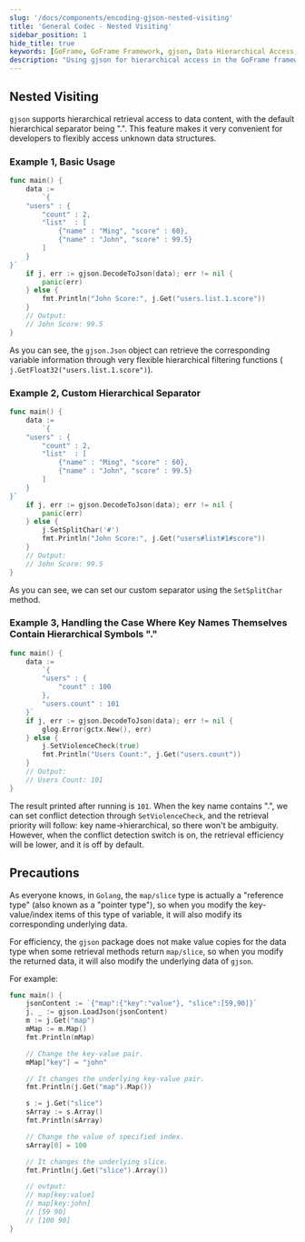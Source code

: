 ```yaml
---
slug: '/docs/components/encoding-gjson-nested-visiting'
title: 'General Codec - Nested Visiting'
sidebar_position: 1
hide_title: true
keywords: [GoFrame, GoFrame Framework, gjson, Data Hierarchical Access, JSON Decoding, Go Language, Encoding, Hierarchical Separator, Conflict Detection, Performance Optimization]
description: "Using gjson for hierarchical access in the GoFrame framework, accessing unknown data structures through flexible hierarchical separators. Includes setting custom separator characters and handling cases where key names themselves contain hierarchical symbols. Additionally, discusses the impact of modifying reference type variables in Go language and its effect on underlying data."
---
```


## Nested Visiting

`gjson` supports hierarchical retrieval access to data content, with the default hierarchical separator being ".". This feature makes it very convenient for developers to flexibly access unknown data structures.

### Example 1, Basic Usage

```go
func main() {
    data :=
        `{
    "users" : {
        "count" : 2,
        "list"  : [
            {"name" : "Ming", "score" : 60},
            {"name" : "John", "score" : 99.5}
        ]
    }
}`
    if j, err := gjson.DecodeToJson(data); err != nil {
        panic(err)
    } else {
        fmt.Println("John Score:", j.Get("users.list.1.score"))
    }
    // Output:
    // John Score: 99.5
}
```

As you can see, the `gjson.Json` object can retrieve the corresponding variable information through very flexible hierarchical filtering functions ( `j.GetFloat32("users.list.1.score")`).

### Example 2, Custom Hierarchical Separator

```go
func main() {
    data :=
        `{
    "users" : {
        "count" : 2,
        "list"  : [
            {"name" : "Ming", "score" : 60},
            {"name" : "John", "score" : 99.5}
        ]
    }
}`
    if j, err := gjson.DecodeToJson(data); err != nil {
        panic(err)
    } else {
        j.SetSplitChar('#')
        fmt.Println("John Score:", j.Get("users#list#1#score"))
    }
    // Output:
    // John Score: 99.5
}
```

As you can see, we can set our custom separator using the `SetSplitChar` method.

### Example 3, Handling the Case Where Key Names Themselves Contain Hierarchical Symbols "."

```go
func main() {
    data :=
        `{
        "users" : {
            "count" : 100
        },
        "users.count" : 101
    }`
    if j, err := gjson.DecodeToJson(data); err != nil {
        glog.Error(gctx.New(), err)
    } else {
        j.SetViolenceCheck(true)
        fmt.Println("Users Count:", j.Get("users.count"))
    }
    // Output:
    // Users Count: 101
}
```

The result printed after running is `101`. When the key name contains ".", we can set conflict detection through `SetViolenceCheck`, and the retrieval priority will follow: key name->hierarchical, so there won't be ambiguity. However, when the conflict detection switch is on, the retrieval efficiency will be lower, and it is off by default.

## Precautions

As everyone knows, in `Golang`, the `map/slice` type is actually a "reference type" (also known as a "pointer type"), so when you modify the key-value/index items of this type of variable, it will also modify its corresponding underlying data.

For efficiency, the `gjson` package does not make value copies for the data type when some retrieval methods return `map/slice`, so when you modify the returned data, it will also modify the underlying data of `gjson`.

For example:

```go
func main() {
    jsonContent := `{"map":{"key":"value"}, "slice":[59,90]}`
    j, _ := gjson.LoadJson(jsonContent)
    m := j.Get("map")
    mMap := m.Map()
    fmt.Println(mMap)

    // Change the key-value pair.
    mMap["key"] = "john"

    // It changes the underlying key-value pair.
    fmt.Println(j.Get("map").Map())

    s := j.Get("slice")
    sArray := s.Array()
    fmt.Println(sArray)

    // Change the value of specified index.
    sArray[0] = 100

    // It changes the underlying slice.
    fmt.Println(j.Get("slice").Array())

    // output:
    // map[key:value]
    // map[key:john]
    // [59 90]
    // [100 90]
}
```